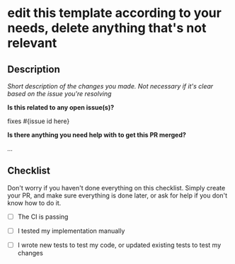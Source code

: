 # edit this template according to your needs, delete anything that's not relevant

## Description

_Short description of the changes you made. Not necessary if it's clear based on the issue you're resolving_

**Is this related to any open issue\(s\)?**

fixes \#{issue id here}

**Is there anything you need help with to get this PR merged?**

_..._

## Checklist

Don't worry if you haven't done everything on this checklist. Simply create your PR, and make sure everything is done later, or ask for help if you don't know how to do it.

* [ ] The CI is passing
* [ ] I tested my implementation manually
* [ ] I wrote new tests to test my code, or updated existing tests to test my changes

